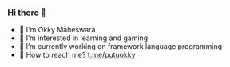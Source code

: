 ### Hi there 👋

- 🌱 I'm Okky Maheswara
- 💬 I’m interested in learning and gaming
- 🔭 I’m currently working on framework language programming
- 👯 How to reach me? [t.me/putuokky](https://t.me/putuokky)

<!--
**putuokky/putuokky** is a ✨ _special_ ✨ repository because its `README.md` (this file) appears on your GitHub profile.

Here are some ideas to get you started:

- 🔭 I’m currently working on ...
- 🌱 I’m currently learning ...
- 👯 I’m looking to collaborate on ...
- 🤔 I’m looking for help with ...
- 💬 Ask me about ...
- 📫 How to reach me: ...
- 😄 Pronouns: ...
- ⚡ Fun fact: ...
-->
